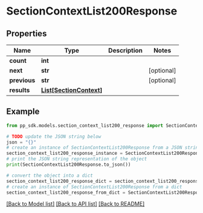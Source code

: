 # SectionContextList200Response


## Properties

Name | Type | Description | Notes
------------ | ------------- | ------------- | -------------
**count** | **int** |  | 
**next** | **str** |  | [optional] 
**previous** | **str** |  | [optional] 
**results** | [**List[SectionContext]**](SectionContext.md) |  | 

## Example

```python
from pp_sdk.models.section_context_list200_response import SectionContextList200Response

# TODO update the JSON string below
json = "{}"
# create an instance of SectionContextList200Response from a JSON string
section_context_list200_response_instance = SectionContextList200Response.from_json(json)
# print the JSON string representation of the object
print(SectionContextList200Response.to_json())

# convert the object into a dict
section_context_list200_response_dict = section_context_list200_response_instance.to_dict()
# create an instance of SectionContextList200Response from a dict
section_context_list200_response_from_dict = SectionContextList200Response.from_dict(section_context_list200_response_dict)
```
[[Back to Model list]](../README.md#documentation-for-models) [[Back to API list]](../README.md#documentation-for-api-endpoints) [[Back to README]](../README.md)


